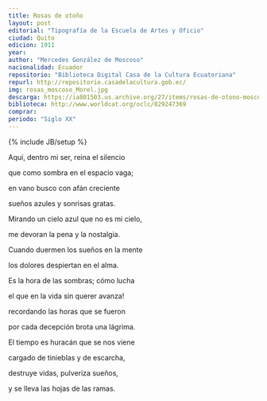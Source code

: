 ```yaml
---
title: Rosas de otoño
layout: post
editorial: "Tipografía de la Escuela de Artes y Oficio"
ciudad: Quito
edicion: 1911
year: 
author: "Mercedes González de Moscoso"
nacionalidad: Ecuador
repositorio: "Biblioteca Digital Casa de la Cultura Ecuatoriana"
repurl: http://repositorio.casadelacultura.gob.ec/
img: rosas_moscoso_Morel.jpg
descarga: https://ia801503.us.archive.org/27/items/rosas-de-otono-moscoso_202008/Rosas%20de%20Oto%C3%B1o%20-%20Moscoso.pdf
biblioteca: http://www.worldcat.org/oclc/829247369
comprar: 
periodo: "Siglo XX"
---
```

{% include JB/setup %}

Aquí, dentro mi ser, reina el silencio
 
que como sombra en el espacio vaga;
 
en vano busco con afán creciente
 
sueños azules y sonrisas gratas.
 
Mirando un cielo azul que no es mi cielo,
 
me devoran la pena y la nostalgia.
 
Cuando duermen los sueños en la mente
 
los dolores despiertan en el alma.
 
Es la hora de las sombras; cómo lucha
 
el que en la vida sin querer avanza!
 
recordando las horas que se fueron
 
por cada decepción brota una lágrima.
 
El tiempo es huracán que se nos viene
 
cargado de tinieblas y de escarcha,
 
destruye vidas, pulveriza sueños,
 
y se lleva las hojas de las ramas.
